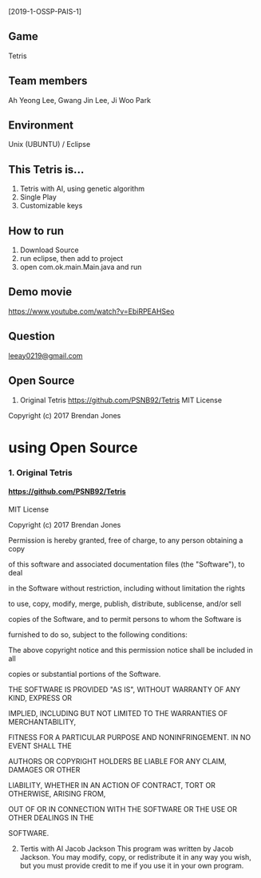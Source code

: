 ﻿[2019-1-OSSP-PAIS-1]
 
Game
-------------
Tetris 

Team members
-------------
Ah Yeong Lee, Gwang Jin Lee, Ji Woo Park

Environment
-------------
Unix (UBUNTU) / Eclipse 

This Tetris is...
-----------------
1. Tetris with AI, using genetic algorithm
2. Single Play 
3. Customizable keys

How to run
-------------
1. Download Source
2. run eclipse, then add to project
3. open com.ok.main.Main.java and run

Demo movie
-------------
https://www.youtube.com/watch?v=EbiRPEAHSeo

Question
-------------
leeay0219@gmail.com

Open Source
-------------
1. Original Tetris
https://github.com/PSNB92/Tetris
MIT License

Copyright (c) 2017 Brendan Jones
# using Open Source
### 1. Original Tetris
#### https://github.com/PSNB92/Tetris
MIT License



Copyright (c) 2017 Brendan Jones

Permission is hereby granted, free of charge, to any person obtaining a copy

of this software and associated documentation files (the "Software"), to deal

in the Software without restriction, including without limitation the rights

to use, copy, modify, merge, publish, distribute, sublicense, and/or sell

copies of the Software, and to permit persons to whom the Software is

furnished to do so, subject to the following conditions:

The above copyright notice and this permission notice shall be included in all

copies or substantial portions of the Software.

THE SOFTWARE IS PROVIDED "AS IS", WITHOUT WARRANTY OF ANY KIND, EXPRESS OR

IMPLIED, INCLUDING BUT NOT LIMITED TO THE WARRANTIES OF MERCHANTABILITY,

FITNESS FOR A PARTICULAR PURPOSE AND NONINFRINGEMENT. IN NO EVENT SHALL THE

AUTHORS OR COPYRIGHT HOLDERS BE LIABLE FOR ANY CLAIM, DAMAGES OR OTHER

LIABILITY, WHETHER IN AN ACTION OF CONTRACT, TORT OR OTHERWISE, ARISING FROM,

OUT OF OR IN CONNECTION WITH THE SOFTWARE OR THE USE OR OTHER DEALINGS IN THE

SOFTWARE.

2. Tertis with AI
Jacob Jackson
This program was written by Jacob Jackson. You may modify, copy, or redistribute it in any way you wish, but you must provide credit to me if you use it in your own program.
